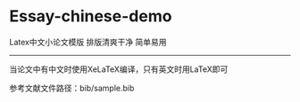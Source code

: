 # Essay-chinese-demo
Latex中文小论文模版 排版清爽干净 简单易用 

---
当论文中有中文时使用XeLaTeX编译，只有英文时用LaTeX即可

参考文献文件路径：bib/sample.bib

